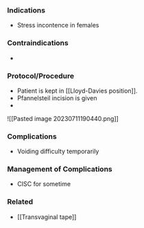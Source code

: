 ### Indications
- Stress incontence in females

### Contraindications
- 

### Protocol/Procedure
- Patient is kept in [[Lloyd-Davies position]]. 
- Pfannelsteil incision is given
- 
![[Pasted image 20230711190440.png]]


### Complications
- Voiding difficulty temporarily

### Management of Complications
- CISC for sometime

### Related
- [[Transvaginal tape]] 